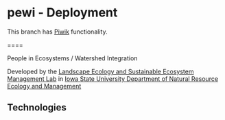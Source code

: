 pewi - Deployment
====

This branch has [Piwik](http://piwik.org/) functionality.

====

People in Ecosystems / Watershed Integration

Developed by the [Landscape Ecology and Sustainable Ecosystem Management Lab](http://www.nrem.iastate.edu/landscape/) in [Iowa State University Department of Natural Resource Ecology and Management](http://www.nrem.iastate.edu)


Technologies
----

